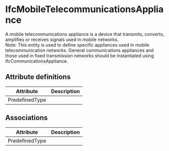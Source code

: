IfcMobileTelecommunicationsAppliance
====================================
A mobile telecommunications appliance is a device that transmits, converts,
amplifies or receives signals used in mobile networks.  
Note: This entity is used to define specific appliances used in mobile
telecommunication networks. General communications appliances and those used
in fixed transmission networks should be instantiated using
IfcCommunicationsAppliance.


Attribute definitions
---------------------
| Attribute      | Description   |
|----------------|---------------|
| PredefinedType |               |

Associations
------------
| Attribute      | Description   |
|----------------|---------------|
| PredefinedType |               |

